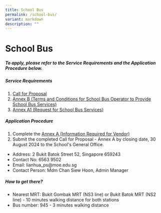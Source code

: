 ```yaml
---
title: School Bus
permalink: /school-bus/
variant: markdown
description: ""
---
```

<h1>School Bus</h1>

<h5>To apply, please refer to the Service Requirements and the Application Procedure below.</h5>

<h5><strong>Service Requirements</strong></h5>
<ol>
  <li><a href="/files/School%20Bus/1__Call_for_Proposals__For_Single_Bus_Service__Lianhua_Pri.pdf" target="_blank">Call for Proposal</a></li>
  <li><a href="/files/School%20Bus/3__Annex_B___T_C_for_School_Bus_Operator_to_Provide_School_Bus_Services__For_Single_Bus_Service_.pdf" target="_blank">Annex B (Terms and Conditions for School Bus Operator to Provide School Bus Services)</a></li>
	<li><a href="/files/School%20Bus/4__Annex_A1___Request_for_School_Bus_Service_and_T_C_Governing_the_Requests_for_Services___For_Single_Bus_Service_.pdf" target="_blank">Annex A1 (Request for School Bus Services)</a></li>
</ol>  

<h5><strong>Application Procedure</strong></h5>
<ol>
  <li>Complete the <a href="/files/School%20Bus/2__Annex_A___Information_from_Vendor__For_Single_Bus_Service_.pdf" target="_blank">Annex A (Information Required for Vendor)</a></li>
  <li>Submit the completed Call for Proposal - Annex A by closing date, 30 August 2024 to the School's General Office.</li>
</ol>  

<ul>
  <li>Address: 2 Bukit Batok Street 52, Singapore 659243</li>
  <li>Contact No: 6563 9502</li>
  <li>Email: lianhua_ps@moe.edu.sg</li>
	<li>Contact Person: Mdm Chan Siew Hoon, Admin Manager</li>
</ul>

<h5><strong>How to get there?</strong></h5>
<ul>
  <li>Nearest MRT: Bukit Gombak MRT (NS3 line) or Bukit Batok MRT (NS2 line) - 10 minutes walking distance for both stations</li>
  <li>Bus number: 945 - 3 minutes walking distance</li>
</ul>